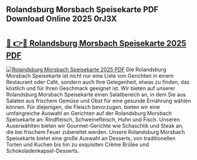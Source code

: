 ## Rolandsburg Morsbach Speisekarte PDF Download Online 2025 0rJ3X

# <h2><a href="http://gc8dyev.nevu.top/?p=Rolandsburg+Morsbach+Speisekarte">🔗 👉🔴 Rolandsburg Morsbach Speisekarte 2025 PDF</a></h2>

[![Rolandsburg Morsbach Speisekarte 2025 PDF](https://i.imgur.com/dBaPXMq.png)](http://gc8dyev.nevu.top/?p=Rolandsburg+Morsbach+Speisekarte)
Die Rolandsburg Morsbach Speisekarte ist nicht nur eine Liste von Gerichten in einem Restaurant oder Café, sondern auch Ihre Gelegenheit, etwas zu finden, das köstlich und für Ihren Geschmack geeignet ist. Wir bieten auf unserer Rolandsburg Morsbach Speisekarte einen Salatbereich an, in dem Sie aus Salaten aus frischem Gemüse und Obst für eine gesunde Ernährung wählen können. Für diejenigen, die Fleisch bevorzugen, bieten wir eine umfangreiche Auswahl an Gerichten auf der Rolandsburg Morsbach Speisekarte an: Rindfleisch, Schweinefleisch, Huhn und Fisch. Unseren Auserwählten bieten wir Gourmet-Gerichte wie Schaschlik und Steak an, die bei frischem Feuer zubereitet werden. Unsere Rolandsburg Morsbach Speisekarte bietet eine große Auswahl an Desserts, von traditionellen Torten und Kuchen bis hin zu exquisiten Crème Brûlée und Schokoladenkapsel-Desserts.

